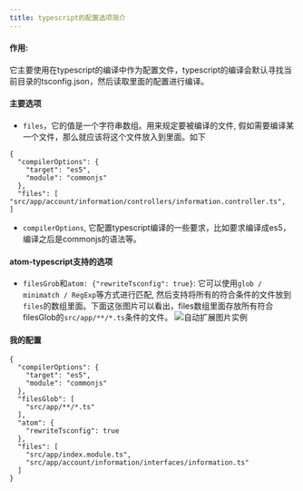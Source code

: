 ```yaml
---
title: typescript的配置选项简介
---
```

#### 作用:
它主要使用在typescript的编译中作为配置文件，typescript的编译会默认寻找当前目录的tsconfig.json，然后读取里面的配置进行编译。

#### 主要选项

* `files`，它的值是一个字符串数组。用来规定要被编译的文件, 假如需要编译某一个文件，那么就应该将这个文件放入到里面。如下
```
{
  "compilerOptions": {
    "target": "es5",
    "module": "commonjs"
  },
  "files": [            "src/app/account/information/controllers/information.controller.ts",
]
```
* `compilerOptions`, 它配置typescript编译的一些要求，比如要求编译成es5，编译之后是commonjs的语法等。

#### atom-typescript支持的选项
* `filesGrob`和`atom: {"rewriteTsconfig": true}`: 它可以使用`glob / minimatch / RegExp`等方式进行匹配, 然后支持将所有的符合条件的文件放到`files`的数组里面。下面这张图片可以看出，files数组里面存放所有符合filesGlob的`src/app/**/*.ts`条件的文件。
![自动扩展图片实例](/content/images/2015/11/a-2.png)


#### 我的配置
```
{
  "compilerOptions": {
    "target": "es5",
    "module": "commonjs"
  },
  "filesGlob": [
    "src/app/**/*.ts"
  ],
  "atom": {
    "rewriteTsconfig": true
  },
  "files": [
    "src/app/index.module.ts",
    "src/app/account/information/interfaces/information.ts"
  ]
}

```

